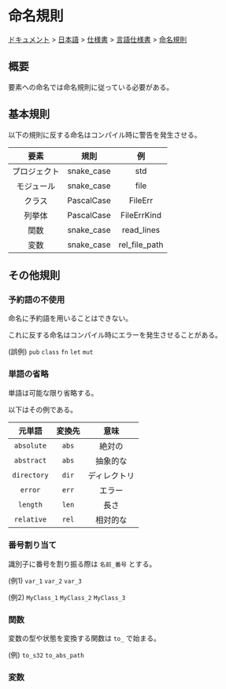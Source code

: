 # 命名規則

[ドキュメント](../../../../index.md) > [日本語](../../../index.md) > [仕様書](../../index.md) > [言語仕様書](../index.md) > [命名規則](./index.md)

## 概要

要素への命名では命名規則に従っている必要がある。

## 基本規則

以下の規則に反する命名はコンパイル時に警告を発生させる。

|要素|規則|例|
|:-:|:-:|:-:|
|プロジェクト|snake_case|std|
|モジュール|snake_case|file|
|クラス|PascalCase|FileErr|
|列挙体|PascalCase|FileErrKind|
|関数|snake_case|read_lines|
|変数|snake_case|rel_file_path|

## その他規則

### 予約語の不使用

命名に予約語を用いることはできない。

これに反する命名はコンパイル時にエラーを発生させることがある。

(誤例) `pub` `class` `fn` `let` `mut`

### 単語の省略

単語は可能な限り省略する。

以下はその例である。

|元単語|変換先|意味|
|:-:|:-:|:-:|
|`absolute`|`abs`|絶対の|
|`abstract`|`abs`|抽象的な|
|`directory`|`dir`|ディレクトリ|
|`error`|`err`|エラー|
|`length`|`len`|長さ|
|`relative`|`rel`|相対的な|

### 番号割り当て

識別子に番号を割り振る際は `名前_番号` とする。

(例1) `var_1` `var_2` `var_3`

(例2) `MyClass_1` `MyClass_2` `MyClass_3`

### 関数

変数の型や状態を変換する関数は `to_` で始まる。

(例) `to_s32` `to_abs_path`

### 変数
